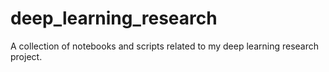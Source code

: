 # deep_learning_research
A collection of notebooks and scripts related to my deep learning research project.
